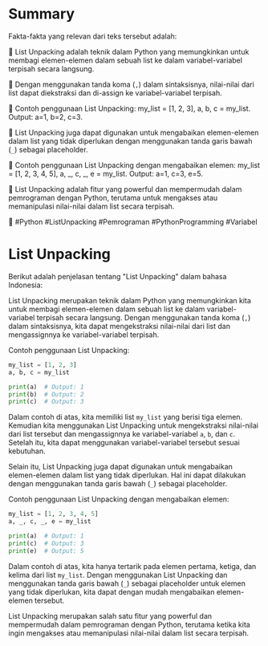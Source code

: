 # Summary 

Fakta-fakta yang relevan dari teks tersebut adalah:

📌 List Unpacking adalah teknik dalam Python yang memungkinkan untuk membagi elemen-elemen dalam sebuah list ke dalam variabel-variabel terpisah secara langsung.

📌 Dengan menggunakan tanda koma (`,`) dalam sintaksisnya, nilai-nilai dari list dapat diekstraksi dan di-assign ke variabel-variabel terpisah.

📌 Contoh penggunaan List Unpacking: my_list = [1, 2, 3], a, b, c = my_list. Output: a=1, b=2, c=3.

📌 List Unpacking juga dapat digunakan untuk mengabaikan elemen-elemen dalam list yang tidak diperlukan dengan menggunakan tanda garis bawah (`_`) sebagai placeholder.

📌 Contoh penggunaan List Unpacking dengan mengabaikan elemen: my_list = [1, 2, 3, 4, 5], a, _, c, _, e = my_list. Output: a=1, c=3, e=5.

📌 List Unpacking adalah fitur yang powerful dan mempermudah dalam pemrograman dengan Python, terutama untuk mengakses atau memanipulasi nilai-nilai dalam list secara terpisah.

📌 #Python #ListUnpacking #Pemrograman #PythonProgramming #Variabel

# List Unpacking

Berikut adalah penjelasan tentang "List Unpacking" dalam bahasa Indonesia:

List Unpacking merupakan teknik dalam Python yang memungkinkan kita untuk membagi elemen-elemen dalam sebuah list ke dalam variabel-variabel terpisah secara langsung. Dengan menggunakan tanda koma (`,`) dalam sintaksisnya, kita dapat mengekstraksi nilai-nilai dari list dan mengassignnya ke variabel-variabel terpisah.

Contoh penggunaan List Unpacking:

```python
my_list = [1, 2, 3]
a, b, c = my_list

print(a)  # Output: 1
print(b)  # Output: 2
print(c)  # Output: 3
```

Dalam contoh di atas, kita memiliki list `my_list` yang berisi tiga elemen. Kemudian kita menggunakan List Unpacking untuk mengekstraksi nilai-nilai dari list tersebut dan mengassignnya ke variabel-variabel `a`, `b`, dan `c`. Setelah itu, kita dapat menggunakan variabel-variabel tersebut sesuai kebutuhan.

Selain itu, List Unpacking juga dapat digunakan untuk mengabaikan elemen-elemen dalam list yang tidak diperlukan. Hal ini dapat dilakukan dengan menggunakan tanda garis bawah (`_`) sebagai placeholder.

Contoh penggunaan List Unpacking dengan mengabaikan elemen:

```python
my_list = [1, 2, 3, 4, 5]
a, _, c, _, e = my_list

print(a)  # Output: 1
print(c)  # Output: 3
print(e)  # Output: 5
```

Dalam contoh di atas, kita hanya tertarik pada elemen pertama, ketiga, dan kelima dari list `my_list`. Dengan menggunakan List Unpacking dan menggunakan tanda garis bawah (`_`) sebagai placeholder untuk elemen yang tidak diperlukan, kita dapat dengan mudah mengabaikan elemen-elemen tersebut.

List Unpacking merupakan salah satu fitur yang powerful dan mempermudah dalam pemrograman dengan Python, terutama ketika kita ingin mengakses atau memanipulasi nilai-nilai dalam list secara terpisah.
